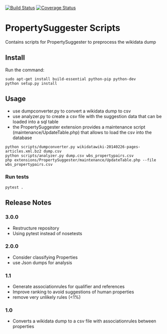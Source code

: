 [![Build Status](https://travis-ci.org/Wikidata-lib/PropertySuggester-Python.png?branch=master)](https://travis-ci.org/Wikidata-lib/PropertySuggester-Python)
[![Coverage Status](https://coveralls.io/repos/Wikidata-lib/PropertySuggester-Python/badge.png?branch=master)](https://coveralls.io/r/Wikidata-lib/PropertySuggester-Python)

# PropertySuggester Scripts
Contains scripts for PropertySuggester to preprocess the wikidata dump

## Install
Run the command:
```
sudo apt-get install build-essential python-pip python-dev
python setup.py install
```
## Usage 
- use dumpconverter.py to convert a wikidata dump to csv
- use analyzer.py to create a csv file with the suggestion data that can be loaded into a sql table
- the PropertySuggester extension provides a maintenance script (maintenance/UpdateTable.php) that allows to load the csv into the database

```
python scripts/dumpconverter.py wikidatawiki-20140226-pages-articles.xml.bz2 dump.csv
python scripts/analyzer.py dump.csv wbs_propertypairs.csv
php extensions/PropertySuggester/maintenance/UpdateTable.php --file wbs_propertypairs.csv
```

### Run tests
```
pytest .
```

## Release Notes

### 3.0.0
* Restructure repository
* Using pytest instead of nosetests

### 2.0.0
* Consider classifying Properties
* use Json dumps for analysis

### 1.1
* Generate associationrules for qualifier and references
* Improve ranking to avoid suggestions of human properties
* remove very unlikely rules (<1%)

### 1.0
* Converts a wikidata dump to a csv file with associationrules between properties
